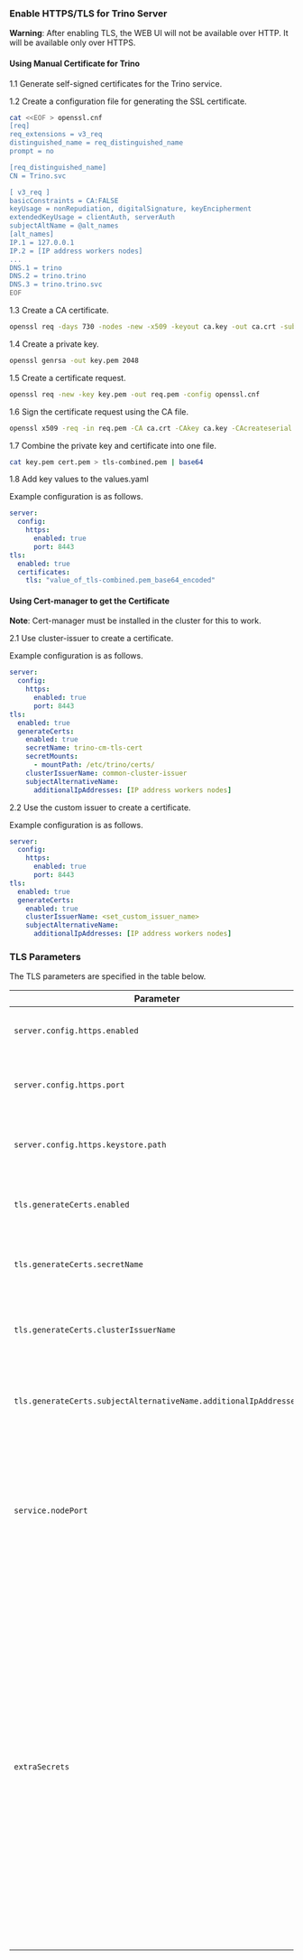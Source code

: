 ### Enable HTTPS/TLS for Trino Server

**Warning**: After enabling TLS, the WEB UI will not be available over HTTP. It will be available only over HTTPS.

#### Using Manual Certificate for Trino

1.1 Generate self-signed certificates for the Trino service.

1.2 Create a configuration file for generating the SSL certificate.

```bash
cat <<EOF > openssl.cnf
[req]
req_extensions = v3_req
distinguished_name = req_distinguished_name
prompt = no

[req_distinguished_name]
CN = Trino.svc

[ v3_req ]
basicConstraints = CA:FALSE
keyUsage = nonRepudiation, digitalSignature, keyEncipherment
extendedKeyUsage = clientAuth, serverAuth
subjectAltName = @alt_names
[alt_names]
IP.1 = 127.0.0.1
IP.2 = [IP address workers nodes]
...
DNS.1 = trino
DNS.2 = trino.trino
DNS.3 = trino.trino.svc
EOF
```

1.3 Create a CA certificate.

```bash
openssl req -days 730 -nodes -new -x509 -keyout ca.key -out ca.crt -subj "/CN=Trino.svc"
```

1.4 Create a private key.

```bash
openssl genrsa -out key.pem 2048
```

1.5 Create a certificate request.

```bash
openssl req -new -key key.pem -out req.pem -config openssl.cnf
```

1.6 Sign the certificate request using the CA file.

```bash
openssl x509 -req -in req.pem -CA ca.crt -CAkey ca.key -CAcreateserial -out cert.pem -days 365 -extensions v3_req -extfile openssl.cnf
```

1.7 Combine the private key and certificate into one file.

```bash
cat key.pem cert.pem > tls-combined.pem | base64
```

1.8 Add key values to the values.yaml

Example configuration is as follows.

```yaml 
server:
  config:
    https:
      enabled: true
      port: 8443
tls:
  enabled: true
  certificates:
    tls: "value_of_tls-combined.pem_base64_encoded"
```

#### Using Cert-manager to get the Certificate

**Note**: Cert-manager must be installed in the cluster for this to work.

2.1 Use cluster-issuer to create a certificate.

Example configuration is as follows.

```yaml
server:
  config:
    https:
      enabled: true
      port: 8443
tls:
  enabled: true
  generateCerts:
    enabled: true
    secretName: trino-cm-tls-cert
    secretMounts:
      - mountPath: /etc/trino/certs/
    clusterIssuerName: common-cluster-issuer
    subjectAlternativeName:
      additionalIpAddresses: [IP address workers nodes]
```

2.2 Use the custom issuer to create a certificate.

Example configuration is as follows.

```yaml
server:
  config:
    https:
      enabled: true
      port: 8443
tls:
  enabled: true
  generateCerts:
    enabled: true
    clusterIssuerName: <set_custom_issuer_name>
    subjectAlternativeName:
      additionalIpAddresses: [IP address workers nodes]
```

### TLS Parameters

The TLS parameters are specified in the table below.

| Parameter                                                        | Description                                                                                                                    | Default                 |
|------------------------------------------------------------------|--------------------------------------------------------------------------------------------------------------------------------|-------------------------|
| `server.config.https.enabled`                                    | It enables HTTPS for the Trino server.                                                                                         | `false`                 |
| `server.config.https.port`                                       | It specifies the HTTPS port for the Trino HTTP server.                                                                         | `8443`                  |
| `server.config.https.keystore.path`                              | The path to the keystore. It is used when HTTPS is enabled.                                                                    | `""`                    |
| `tls.generateCerts.enabled`                                      | The parameter to integrate cert-manager.                                                                                       | `false`                 |
| `tls.generateCerts.secretName`                                   | The name of the certificate for a TLS operation.                                                                               | `trino-tls`             |
| `tls.generateCerts.clusterIssuerName`                            | The name of the issuer to create a certificate for a TLS operation.                                                            | `common-cluster-issuer` |
| `tls.generateCerts.subjectAlternativeName.additionalIpAddresses` | An array of IP addresses for the external access to Trino using HTTPS/TLS.                                                         | `[]`                    |
| `service.nodePort`                                               | If `service.type` is "NodePort", set the value from a range 30000-32767 or leave it empty, Kubernetes will set it automatically. |                         |
| `extraSecrets`                                                   | Allows to create custom secrets to pass them to pods during the deployments. The format for secret data is "key/value" where key (can be templated) is the name of the secret that will be created, value - an object with the standard 'data' or 'stringData' key (or both). The value associated with those keys must be a string (can be templated). | {}                      |
